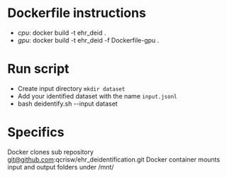 # Dockerfile instructions
- *cpu*: docker build -t ehr_deid .
- *gpu*: docker build -t ehr_deid -f Dockerfile-gpu .

# Run script
- Create input directory `mkdir dataset`
- Add your identified dataset with the name `input.jsonl`
- bash deidentify.sh --input dataset

# Specifics
Docker clones sub repository git@github.com:qcrisw/ehr_deidentification.git
Docker container mounts input and output folders under /mnt/
